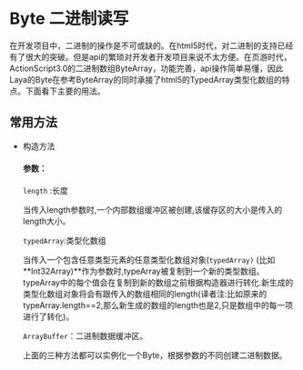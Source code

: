 # Byte 二进制读写

在开发项目中，二进制的操作是不可或缺的。在html5时代，对二进制的支持已经有了很大的突破。但是api的繁琐对开发者开发项目来说不太方便。在页游时代，ActionScript3.0的二进制数组ByteArray，功能完善，api操作简单易懂，因此Laya的Byte在参考ByteArray的同时承接了html5的TypedArray类型化数组的特点。下面看下主要的用法。

## 常用方法

- 构造方法

  #### 参数：

  `length` :长度

  当传入length参数时,一个内部数组缓冲区被创建,该缓存区的大小是传入的length大小。

  `typedArray`:类型化数组

  当传入一个包含任意类型元素的任意类型化数组对象(`typedArray)` (比如 **Int32Array)**作为参数时,typeArray被复制到一个新的类型数组。typeArray中的每个值会在复制到新的数组之前根据构造器进行转化.新生成的类型化数组对象将会有跟传入的数组相同的length(译者注:比如原来的typeArray.length==2,那么新生成的数组的length也是2,只是数组中的每一项进行了转化)。

  `ArrayBuffer`：二进制数据缓冲区。

  上面的三种方法都可以实例化一个Byte，根据参数的不同创建二进制数据。

  ​

  ​